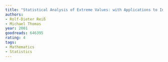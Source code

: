 ```yaml
---
title: "Statistical Analysis of Extreme Values: with Applications to Insurance, Finance, Hydrology and Other Fields"
authors:
- Rolf-Dieter Reiß
- Michael Thomas
year: 2001
goodreads: 646395
rating: 4
tags:
- Mathematics
- Statistics
---
```

